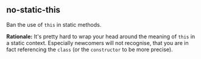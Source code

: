 ## no-static-this

Ban the use of `this` in static methods.

**Rationale:** It's pretty hard to wrap your head around the meaning of `this` in a static context. Especially newcomers will not recognise, that you are in fact referencing the `class` (or the `constructor` to be more precise).
